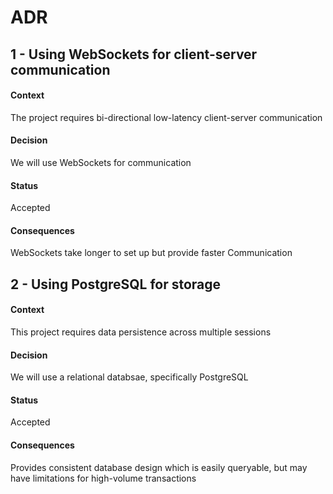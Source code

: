 # ADR

## 1 - Using WebSockets for client-server communication

#### Context

The project requires bi-directional low-latency client-server communication

#### Decision

We will use WebSockets for communication

#### Status

Accepted

#### Consequences

WebSockets take longer to set up but provide faster Communication

## 2 - Using PostgreSQL for storage

#### Context

This project requires data persistence across multiple sessions

#### Decision

We will use a relational databsae, specifically PostgreSQL

#### Status

Accepted

#### Consequences

Provides consistent database design which is easily queryable, but may have limitations for high-volume transactions
